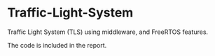 # Traffic-Light-System
Traffic Light System (TLS) using middleware, and FreeRTOS features. 

The code is included in the report.
